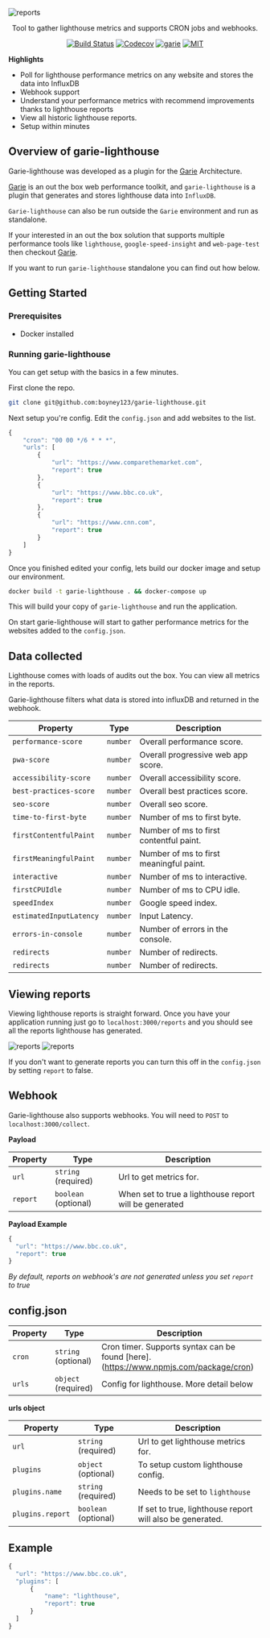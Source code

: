 ![reports](./screenshots/logo.png 'Reports')

<p align="center">
  <p align="center">Tool to gather lighthouse metrics and supports CRON jobs and webhooks.<p>
  <p align="center"><a href="https://travis-ci.org/boyney123/garie-lighthouse"><img src="https://img.shields.io/travis/boyney123/garie-lighthouse/master.svg" alt="Build Status"></a>
    <a href="https://codecov.io/gh/boyney123/garie-lighthouse/"><img src="https://codecov.io/gh/boyney123/garie-lighthouse/branch/master/graph/badge.svg?token=AoXW3EFgMP" alt="Codecov"></a>
	<a href="https://github.com/boyney123/garie"><img src="https://img.shields.io/badge/plugin%20built%20for-garie-blue.svg" alt="garie"></a>  
    <a href="https://opensource.org/licenses/MIT"><img src="https://img.shields.io/badge/License-MIT-yellow.svg" alt="MIT"></a>

  </p>
</p>

**Highlights**

-   Poll for lighthouse performance metrics on any website and stores the data into InfluxDB
-   Webhook support
-   Understand your performance metrics with recommend improvements thanks to lighthouse reports
-   View all historic lighthouse reports.
-   Setup within minutes

## Overview of garie-lighthouse

Garie-lighthouse was developed as a plugin for the [Garie](https://github.com/boyney123/garie) Architecture.

[Garie](https://github.com/boyney123/garie) is an out the box web performance toolkit, and `garie-lighthouse` is a plugin that generates and stores lighthouse data into `InfluxDB`.

`Garie-lighthouse` can also be run outside the `Garie` environment and run as standalone.

If your interested in an out the box solution that supports multiple performance tools like `lighthouse`, `google-speed-insight` and `web-page-test` then checkout [Garie](https://github.com/boyney123/garie).

If you want to run `garie-lighthouse` standalone you can find out how below.

## Getting Started

### Prerequisites

-   Docker installed

### Running garie-lighthouse

You can get setup with the basics in a few minutes.

First clone the repo.

```sh
git clone git@github.com:boyney123/garie-lighthouse.git
```

Next setup you're config. Edit the `config.json` and add websites to the list.

```javascript
{
	"cron": "00 00 */6 * * *",
	"urls": [
		{
			"url": "https://www.comparethemarket.com",
			"report": true
		},
		{
			"url": "https://www.bbc.co.uk",
			"report": true
		},
		{
			"url": "https://www.cnn.com",
			"report": true
		}
	]
}
```

Once you finished edited your config, lets build our docker image and setup our environment.

```sh
docker build -t garie-lighthouse . && docker-compose up
```

This will build your copy of `garie-lighthouse` and run the application.

On start garie-lighthouse will start to gather performance metrics for the websites added to the `config.json`.

## Data collected

Lighthouse comes with loads of audits out the box. You can view all metrics in the reports.

Garie-lighthouse filters what data is stored into influxDB and returned in the webhook.

| Property                | Type     | Description                             |
| ----------------------- | -------- | --------------------------------------- |
| `performance-score`     | `number` | Overall performance score.              |
| `pwa-score`             | `number` | Overall progressive web app score.      |
| `accessibility-score`   | `number` | Overall accessibility score.            |
| `best-practices-score`  | `number` | Overall best practices score.           |
| `seo-score`             | `number` | Overall seo score.                      |
| `time-to-first-byte`    | `number` | Number of ms to first byte.             |
| `firstContentfulPaint`  | `number` | Number of ms to first contentful paint. |
| `firstMeaningfulPaint`  | `number` | Number of ms to first meaningful paint. |
| `interactive`           | `number` | Number of ms to interactive.            |
| `firstCPUIdle`          | `number` | Number of ms to CPU idle.               |
| `speedIndex`            | `number` | Google speed index.                     |
| `estimatedInputLatency` | `number` | Input Latency.                          |
| `errors-in-console`     | `number` | Number of errors in the console.        |
| `redirects`             | `number` | Number of redirects.                    |
| `redirects`             | `number` | Number of redirects.                    |

## Viewing reports

Viewing lighthouse reports is straight forward. Once you have your application running just go to `localhost:3000/reports` and you should see all the reports lighthouse has generated.

![reports](./screenshots/reports.png 'Reports')
![reports](./screenshots/lighthouse.png 'Reports')

If you don't want to generate reports you can turn this off in the `config.json` by setting `report` to false.

## Webhook

Garie-lighthouse also supports webhooks. You will need to `POST` to `localhost:3000/collect`.

**Payload**

| Property | Type                 | Description                                            |
| -------- | -------------------- | ------------------------------------------------------ |
| `url`    | `string` (required)  | Url to get metrics for.                                |
| `report` | `boolean` (optional) | When set to true a lighthouse report will be generated |

**Payload Example**

```javascript
{
  "url": "https://www.bbc.co.uk",
  "report": true
}
```

_By default, reports on webhook's are not generated unless you set `report` to true_

## config.json

| Property | Type                | Description                                                                          |
| -------- | ------------------- | ------------------------------------------------------------------------------------ |
| `cron`   | `string` (optional) | Cron timer. Supports syntax can be found [here].(https://www.npmjs.com/package/cron) |
| `urls`   | `object` (required) | Config for lighthouse. More detail below                                             |

**urls object**

| Property         | Type                 | Description                                               |
| ---------------- | -------------------- | --------------------------------------------------------- |
| `url`            | `string` (required)  | Url to get lighthouse metrics for.                        |
| `plugins`        | `object` (optional)  | To setup custom lighthouse config.                        |
| `plugins.name`   | `string` (required)  | Needs to be set to `lighthouse`                           |
| `plugins.report` | `boolean` (optional) | If set to true, lighthouse report will also be generated. |

## Example

```javascript
{
  "url": "https://www.bbc.co.uk",
  "plugins": [
	  {
		  "name": "lighthouse",
		  "report": true
	  }
  ]
}
```

